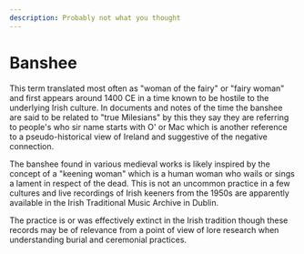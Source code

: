 ```yaml
---
description: Probably not what you thought
---
```


# Banshee

This term translated most often as "woman of the fairy" or "fairy woman" and first appears around 1400 CE in a time known to be hostile to the underlying Irish culture. In documents and notes of the time the banshee are said to be related to "true Milesians" by this they say they are referring to people's who sir name starts with O' or Mac which is another reference to a pseudo-historical view of Ireland and suggestive of the negative connection.

The banshee found in various medieval works is likely inspired by the concept of a "keening woman" which is a human woman who wails or sings a lament in respect of the dead. This is not an uncommon practice in a few cultures and live recordings of Irish keeners from the 1950s are apparently available in the Irish Traditional Music Archive in Dublin.

The practice is or was effectively extinct in the Irish tradition though these records may be of relevance from a point of view of lore research when understanding burial and ceremonial practices.
